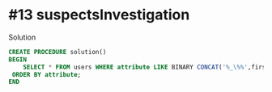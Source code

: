 # #13 suspectsInvestigation


Solution

```sql
CREATE PROCEDURE solution()
BEGIN
	SELECT * FROM users WHERE attribute LIKE BINARY CONCAT('%_\%%',first_name,'\_',second_name, '%\%%')
 ORDER BY attribute; 
END
```